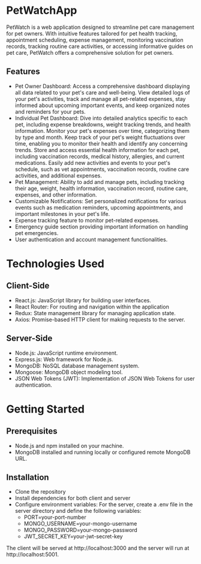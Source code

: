 # PetWatchApp
PetWatch is a web application designed to streamline pet care management for pet owners. With intuitive features tailored for pet health tracking, appointment scheduling, expense management,
monitoring vaccination records, tracking routine care activities, or accessing informative guides on pet care, PetWatch offers a comprehensive solution for pet owners.

## Features
- Pet Owner Dashboard: Access a comprehensive dashboard displaying all data related to your pet's care and well-being. View detailed logs of your pet's activities, track and manage all pet-related expenses, stay informed about upcoming important events, and keep organized notes and reminders for your pets.
- Individual Pet Dashboard: Dive into detailed analytics specific to each pet, including expense breakdowns, weight tracking trends, and health information. Monitor your pet's expenses over time, categorizing them by type and month. Keep track of your pet's weight fluctuations over time, enabling you to monitor their health and identify any concerning trends. Store and access essential health information for each pet, including vaccination records, medical history, allergies, and current medications. Easily add new activities and events to your pet's schedule, such as vet appointments, vaccination records, routine care activities, and additional expenses.
- Pet Management: Ability to add and manage pets, including tracking their age, weight, health information, vaccination record, routine care, expenses, and other information.
- Customizable Notifications: Set personalized notifications for various events such as medication reminders, upcoming appointments, and important milestones in your pet's life.
- Expense tracking feature to monitor pet-related expenses.
- Emergency guide section providing important information on handling pet emergencies.
- User authentication and account management functionalities.

# Technologies Used
## Client-Side
- React.js: JavaScript library for building user interfaces.
- React Router: For routing and navigation within the application
- Redux: State management library for managing application state.
- Axios: Promise-based HTTP client for making requests to the server.
## Server-Side
- Node.js: JavaScript runtime environment.
- Express.js: Web framework for Node.js.
- MongoDB: NoSQL database management system.
- Mongoose: MongoDB object modeling tool.
- JSON Web Tokens (JWT): Implementation of JSON Web Tokens for user authentication.

# Getting Started
## Prerequisites
- Node.js and npm installed on your machine.
- MongoDB installed and running locally or configured remote MongoDB URL.
## Installation
- Clone the repository
- Install dependencies for both client and server
- Configure environment variables:
  For the server, create a .env file in the server directory and define the following variables:
  - PORT=your-port-number
  - MONGO_USERNAME=your-mongo-username
  - MONGO_PASSWORD=your-mongo-password
  - JWT_SECRET_KEY=your-jwt-secret-key

The client will be served at http://localhost:3000 and the server will run at http://localhost:5001.

